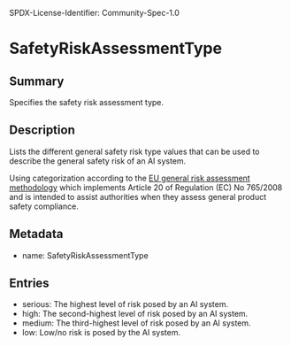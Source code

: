 SPDX-License-Identifier: Community-Spec-1.0

# SafetyRiskAssessmentType

## Summary

Specifies the safety risk assessment type.

## Description

Lists the different general safety risk type values that can be used to describe the general safety risk of an AI system.

Using categorization according to the [EU general risk assessment methodology](https://ec.europa.eu/docsroom/documents/17107) which implements Article 20 of Regulation (EC) No 765/2008 and is intended to assist authorities when they assess general product safety compliance.

## Metadata

- name: SafetyRiskAssessmentType

## Entries

- serious: The highest level of risk posed by an AI system.
- high: The second-highest level of risk posed by an AI system.
- medium: The third-highest level of risk posed by an AI system.
- low: Low/no risk is posed by the AI system.
